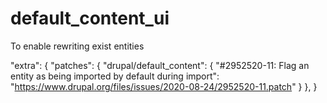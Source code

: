 # default_content_ui

To enable rewriting exist entities 

"extra": {
    "patches": {
        "drupal/default_content": {
            "#2952520-11: Flag an entity as being imported by default during import": "https://www.drupal.org/files/issues/2020-08-24/2952520-11.patch"
        }
    },
}
